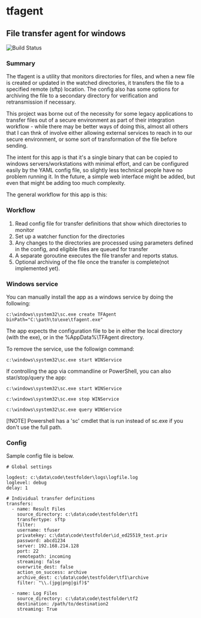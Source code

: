 # tfagent

## File transfer agent for windows

![Build Status](https://github.com/justin-molloy/tfagent/actions/workflows/builder.yaml/badge.svg)

### Summary
The tfagent is a utility that monitors directories for files, and when a new file is created or updated in the watched directories, it transfers the file to a specified remote (sftp) location. The config also has some options for archiving the file to a secondary directory for verification and retransmission if necessary.

This project was borne out of the necessity for some legacy applications to transfer files out of a secure environment as part of their integration workflow - while there may be better ways of doing this, almost all others that I can thnk of involve either allowing external services to reach in to our secure environment, or some sort of transformation of the file before sending.

The intent for this app is that it's a single binary that can be copied to windows servers/workstations with minimal effort, and can be configured easily by the YAML config file, so slightly less technical people have no problem running it. In the future, a simple web interface might be added, but even that might be adding too much complexity.

The general workflow for this app is this:

### Workflow
1. Read config file for transfer definitions that show which directories to monitor
2. Set up a watcher function for the directories
3. Any changes to the directories are processed using parameters defined in the config, and eligible files are queued for transfer
4. A separate goroutine executes the file transfer and reports status.
5. Optional archiving of the file once the transfer is complete(not implemented yet).

### Windows service
You can manually install the app as a windows service by doing the following:

```
c:\windows\system32\sc.exe create TFAgent binPath="C:\path\to\exe\tfagent.exe"
```
The app expects the configuration file to be in either the local directory (with the exe), or in the
%AppData%\TFAgent directory.

To remove the service, use the followign command:
```
c:\windows\system32\sc.exe start WINService
```

If controlling the app via commandline or PowerShell, you can also star/stop/query the app:
```
c:\windows\system32\sc.exe start WINService

c:\windows\system32\sc.exe stop WINService

c:\windows\system32\sc.exe query WINService
```
[!NOTE]
Powershell has a 'sc' cmdlet that is run instead of sc.exe if you don't use the full path.

### Config

Sample config file is below.

```
# Global settings

logdest: c:\data\code\testfolder\logs\logfile.log
loglevel: debug
delay: 1

# Individual transfer definitions
transfers:
  - name: Result Files 
    source_directory: c:\data\code\testfolder\tf1
    transfertype: sftp
    filter:
    username: tfuser
    privatekey: c:\data\code\testfolder\id_ed25519_test.priv
    password: abcd1234
    server: 192.168.214.128
    port: 22
    remotepath: incoming
    streaming: false
    overwrite_dest: false
    action_on_success: archive
    archive_dest: c:\data\code\testfolder\tf1\archive
    filter: "\\.(jpg|png|gif)$"

  - name: Log Files
    source_directory: c:\data\code\testfolder\tf2
    destination: /path/to/destination2
    streaming: True
```
